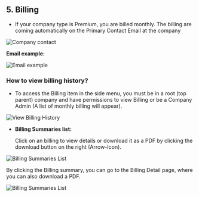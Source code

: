 
##	5. Billing 
* If your company type is Premium, you are billed monthly. The billing are coming automatically on the Primary Contact Email at the company

![Company contact](../images/companies/primary-contact.png "Company contact")

**Email example:**

![Email example](../images/companies/EmailExample.png "Email example")

### How to view billing history?

* To access the Billing item in the side menu, you must be in a root (top parent) company and have permissions to view Billing or be a Company Admin (A list of monthly billing will appear).

![View Billing History](../images/companies/ViewBillingHistory.png "View Billing History")

* **Billing Summaries list:**

  Click on an billing to view details or download it as a PDF by clicking the download button on the right (Arrow-Icon). 

![Billing Summaries List](../images/companies/BillingSummariesList.png "Billing Summaries List")

  By clicking the Billing summary, you can go to the Billing Detail page, where you can also download a PDF.

![Billing Summaries List](../images/companies/DownloadPDF.png "Billing Summaries List")
